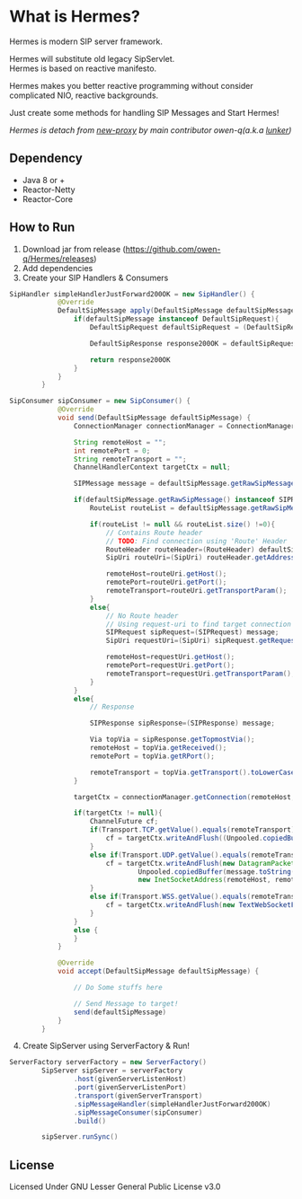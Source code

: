 # What is Hermes?
Hermes is modern SIP server framework.

Hermes will substitute old legacy SipServlet.  
Hermes is based on reactive manifesto.

Hermes makes you better reactive programming without consider complicated NIO, reactive backgrounds.

Just create some methods for handling SIP Messages and Start Hermes! 


*Hermes is detach from [new-proxy](https://github.com/lunker/new-proxy) by main contributor owen-q(a.k.a [lunker](https://github.com/lunker))*


## Dependency 
- Java 8 or + 
- Reactor-Netty
- Reactor-Core


## How to Run
1. Download jar from release (https://github.com/owen-q/Hermes/releases) 
2. Add dependencies
3. Create your SIP Handlers & Consumers 
```java
SipHandler simpleHandlerJustForward200OK = new SipHandler() {
            @Override
            DefaultSipMessage apply(DefaultSipMessage defaultSipMessage) {
                if(defaultSipMessage instanceof DefaultSipRequest){
                    DefaultSipRequest defaultSipRequest = (DefaultSipRequest) defaultSipMessage

                    DefaultSipResponse response200OK = defaultSipRequest.createResponse(SIPResponse.OK)

                    return response200OK
                }
            }
        }

``` 

```java
SipConsumer sipConsumer = new SipConsumer() {
            @Override
            void send(DefaultSipMessage defaultSipMessage) {
                ConnectionManager connectionManager = ConnectionManager.getInstance()

                String remoteHost = "";
                int remotePort = 0;
                String remoteTransport = "";
                ChannelHandlerContext targetCtx = null;

                SIPMessage message = defaultSipMessage.getRawSipMessage()

                if(defaultSipMessage.getRawSipMessage() instanceof SIPRequest){
                    RouteList routeList = defaultSipMessage.getRawSipMessage().getRouteHeaders();

                    if(routeList != null && routeList.size() !=0){
                        // Contains Route header
                        // TODO: Find connection using 'Route' Header
                        RouteHeader routeHeader=(RouteHeader) defaultSipMessage.getRouteHeaders().getFirst();
                        SipUri routeUri=(SipUri) routeHeader.getAddress().getURI();

                        remoteHost=routeUri.getHost();
                        remotePort=routeUri.getPort();
                        remoteTransport=routeUri.getTransportParam();
                    }
                    else{
                        // No Route header
                        // Using request-uri to find target connection
                        SIPRequest sipRequest=(SIPRequest) message;
                        SipUri requestUri=(SipUri) sipRequest.getRequestURI();

                        remoteHost=requestUri.getHost();
                        remotePort=requestUri.getPort();
                        remoteTransport=requestUri.getTransportParam();
                    }
                }
                else{
                    // Response

                    SIPResponse sipResponse=(SIPResponse) message;

                    Via topVia = sipResponse.getTopmostVia();
                    remoteHost = topVia.getReceived();
                    remotePort = topVia.getRPort();

                    remoteTransport = topVia.getTransport().toLowerCase();
                }

                targetCtx = connectionManager.getConnection(remoteHost, remotePort, remoteTransport);

                if(targetCtx != null){
                    ChannelFuture cf;
                    if(Transport.TCP.getValue().equals(remoteTransport)){
                        cf = targetCtx.writeAndFlush((Unpooled.copiedBuffer(message.toString(), CharsetUtil.UTF_8)));
                    }
                    else if(Transport.UDP.getValue().equals(remoteTransport)){
                        cf = targetCtx.writeAndFlush(new DatagramPacket(
                                Unpooled.copiedBuffer(message.toString(), CharsetUtil.UTF_8),
                                new InetSocketAddress(remoteHost, remotePort)));
                    }
                    else if(Transport.WSS.getValue().equals(remoteTransport)){
                        cf = targetCtx.writeAndFlush(new TextWebSocketFrame(message.toString()));
                    }
                }
                else {
                }
            }

            @Override
            void accept(DefaultSipMessage defaultSipMessage) {

                // Do Some stuffs here

                // Send Message to target!
                send(defaultSipMessage)
            }
        }
```
4. Create SipServer using ServerFactory & Run!


```java
ServerFactory serverFactory = new ServerFactory()
        SipServer sipServer = serverFactory
                .host(givenServerListenHost)
                .port(givenServerListenPort)
                .transport(givenServerTransport)
                .sipMessageHandler(simpleHandlerJustForward200OK)
                .sipMessageConsumer(sipConsumer)
                .build()

        sipServer.runSync()
```



## License
Licensed Under GNU Lesser General Public License v3.0





